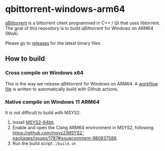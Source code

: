 # qbittorrent-windows-arm64
[qBittorrent](https://github.com/qbittorrent/qBittorrent) is a bittorrent client programmed in C++ / Qt that uses libtorrent. The goal of this repository is to build qBittorrent for Windows on ARM64 (WoA).

Please go to [releases](https://github.com/minnyres/qbittorrent-windows-arm64/releases) for the latest binary files.

## How to build

### Cross compile on Windows x64

This is the way we release qBittorrent for Windows on ARM64. A [workflow file](https://github.com/minnyres/qbittorrent-windows-arm64/blob/main/.github/workflows/ci_windows_arm64.yaml) is written to automatically build with Github actions.

### Native compile on Windows 11 ARM64

It is not difficult to build with MSYS2.

1. Install [MSYS2-64bit](https://www.msys2.org/).
2. Enable and open the Clang ARM64 environment in MSYS2, following https://github.com/msys2/MSYS2-packages/issues/1787#issuecomment-980837586.
3. Run the build script `./build.sh`

